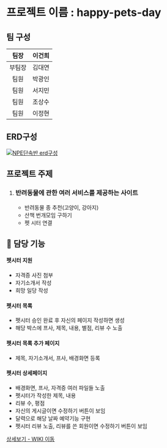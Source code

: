 
# 프로젝트 이름 : happy-pets-day

## 팀 구성

|팀장|이건희|           
|:--:|:--:|
|부팀장|김대연| 
|팀원|박광인| 
|팀원|서지민| 
|팀원|조상수| 
|팀원|이정현|

## ERD구성

[![NPE단속반 erd구성](./src/main/resources/static/img/Spring_Erd.png)](https://dbdiagram.io/d/647f4f07722eb774947ee12c)

## 프로젝트 주제

1. ### 반려동물에 관한 여러 서비스를 제공하는 사이트
    - 반려동물 종 추천(고양이, 강아지)
    - 산책 번개모임 구하기
    - 펫 시터 연결


## 📌 담당 기능
#### 펫시터 지원
- 자격증 사진 첨부
- 자기소개서 작성
- 희망 일당 작성


#### 펫시터 목록
- 펫시터 승인 완료 후 자신의 페이지 작성하면 생성
- 해당 박스에 프사, 제목, 내용, 별점, 리뷰 수 노출


#### 펫시터 목록 추가 페이지
- 제목, 자기소개서, 프사, 배경화면 등록


#### 펫시터 상세페이지
- 배경화면, 프사, 자격증 여러 파일들 노출
- 펫시터가 작성한 제목, 내용
- 리뷰 수, 평점
- 자신의 게시글이면 수정하기 버튼이 보임
- 달력으로 해당 날짜 예약기능 구현
- 펫시터 리뷰 노출, 리뷰를 쓴 회원이면 수정하기 버튼이 보임 


<a href="https://github.com/leejh1118/happy-pets-day/wiki/%EA%B8%B0%EB%8A%A5-%EC%86%8C%EA%B0%9C-(%ED%8E%AB%EC%8B%9C%ED%84%B0)" >상세보기 - WIKI 이동</a>
